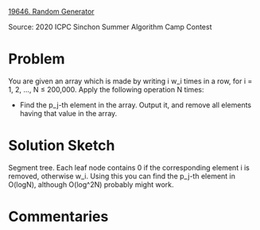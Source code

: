 [19646. Random Generator](https://www.acmicpc.net/problem/19646)

Source: 2020 ICPC Sinchon Summer Algorithm Camp Contest


# Problem

You are given an array which is made by writing i w_i times in a row, for i = 1, 2, ..., N ≤ 200,000. Apply the following operation N times:

* Find the p_j-th element in the array. Output it, and remove all elements having that value in the array.

# Solution Sketch

Segment tree. Each leaf node contains 0 if the corresponding element i is removed, otherwise w_i. Using this you can find the p_j-th element in O(logN), although O(log^2N) probably might work.

# Commentaries

